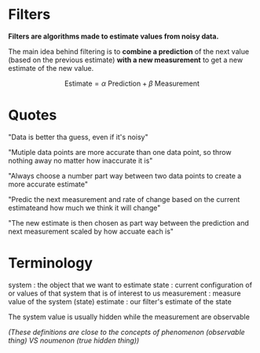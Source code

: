 # Filters

**Filters are algorithms made to estimate values from noisy data.**

The main idea behind filtering is to **combine a prediction** of the next value (based on the previous estimate) **with a new measurement** to get a new estimate of the new value. 

$$\text{Estimate} =\alpha \text{ Prediction} + \beta \text{ Measurement}$$


# Quotes
"Data is better tha guess, even if it's noisy"

"Mutiple data points are more accurate than one data point, so throw nothing away no matter how inaccurate it is"

"Always choose a number part way between two data points to create a more accurate estimate"

"Predic the next measurement and rate of change based on the current estimateand how much we think it will change"

"The new estimate is then chosen as part way between the prediction and next measurement scaled by how accuate each is"

# Terminology

system : the object that we want to estimate
state : current configuration of or values of that system that is of interest to us
measurement : measure value of the system
(state) estimate : our filter's estimate of the state

The system value is usually hidden while the measurement are observable

*(These definitions are close to the concepts of phenomenon (observable thing) VS noumenon (true hidden thing))*

